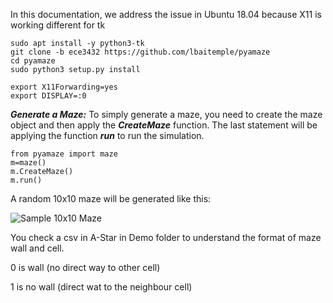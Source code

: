 In this documentation, we address the issue in Ubuntu 18.04 because X11 is working different for tk


```
sudo apt install -y python3-tk
git clone -b ece3432 https://github.com/lbaitemple/pyamaze
cd pyamaze
sudo python3 setup.py install

```

```
export X11Forwarding=yes 
export DISPLAY=:0
```
***Generate a Maze:***
To simply generate a maze, you need to create the maze object and then apply the ***CreateMaze*** function. The last statement will be applying the function ***run*** to run the simulation.
```
from pyamaze import maze
m=maze()
m.CreateMaze()
m.run()
```

A random 10x10 maze will be generated like this:


![Sample 10x10 Maze](https://github.com/MAN1986/pyamaze/blob/main/Picture1.png)


You check a csv in A-Star in Demo folder to understand the format of maze wall and cell. 

0 is wall (no direct way to other cell)

1 is no wall (direct wat to the neighbour cell)
